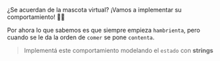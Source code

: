 ¿Se acuerdan de la mascota virtual? ¡Vamos a implementar su comportamiento! :dog::iphone: 

Por ahora lo que sabemos es que siempre empieza `hambrienta`, pero cuando se le da la orden de `comer` se pone `contenta`.

> Implementá este comportamiento modelando el `estado` con **strings** 